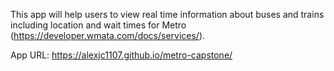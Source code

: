 This app will help users to view real time information about buses and trains including location and wait times for Metro (https://developer.wmata.com/docs/services/).

App URL: https://alexjc1107.github.io/metro-capstone/